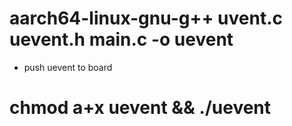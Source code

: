 # aarch64-linux-gnu-g++ uvent.c uevent.h main.c -o uevent

* push uevent to board

# chmod a+x uevent && ./uevent